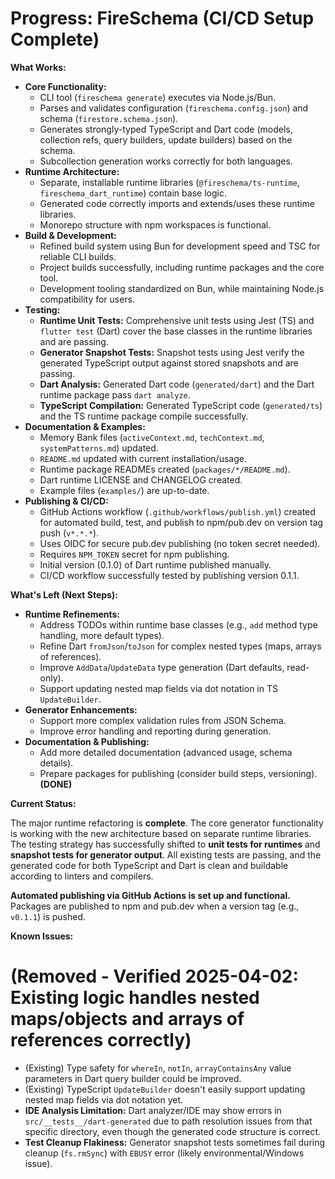 # Progress: FireSchema (CI/CD Setup Complete)

**What Works:**

- **Core Functionality:**
  - CLI tool (`fireschema generate`) executes via Node.js/Bun.
  - Parses and validates configuration (`fireschema.config.json`) and schema
    (`firestore.schema.json`).
  - Generates strongly-typed TypeScript and Dart code (models, collection refs,
    query builders, update builders) based on the schema.
  - Subcollection generation works correctly for both languages.
- **Runtime Architecture:**
  - Separate, installable runtime libraries (`@fireschema/ts-runtime`,
    `fireschema_dart_runtime`) contain base logic.
  - Generated code correctly imports and extends/uses these runtime libraries.
  - Monorepo structure with npm workspaces is functional.
- **Build & Development:**
  - Refined build system using Bun for development speed and TSC for reliable
    CLI builds.
  - Project builds successfully, including runtime packages and the core tool.
  - Development tooling standardized on Bun, while maintaining Node.js
    compatibility for users.
- **Testing:**
  - **Runtime Unit Tests:** Comprehensive unit tests using Jest (TS) and
    `flutter test` (Dart) cover the base classes in the runtime libraries and
    are passing.
  - **Generator Snapshot Tests:** Snapshot tests using Jest verify the generated
    TypeScript output against stored snapshots and are passing.
  - **Dart Analysis:** Generated Dart code (`generated/dart`) and the Dart
    runtime package pass `dart analyze`.
  - **TypeScript Compilation:** Generated TypeScript code (`generated/ts`) and
    the TS runtime package compile successfully.
- **Documentation & Examples:**
  - Memory Bank files (`activeContext.md`, `techContext.md`,
    `systemPatterns.md`) updated.
  - `README.md` updated with current installation/usage.
  - Runtime package READMEs created (`packages/*/README.md`).
  - Dart runtime LICENSE and CHANGELOG created.
  - Example files (`examples/`) are up-to-date.
- **Publishing & CI/CD:**
  - GitHub Actions workflow (`.github/workflows/publish.yml`) created for
    automated build, test, and publish to npm/pub.dev on version tag push
    (`v*.*.*`).
  - Uses OIDC for secure pub.dev publishing (no token secret needed).
  - Requires `NPM_TOKEN` secret for npm publishing.
  - Initial version (0.1.0) of Dart runtime published manually.
  - CI/CD workflow successfully tested by publishing version 0.1.1.

**What's Left (Next Steps):**

- **Runtime Refinements:**
  - Address TODOs within runtime base classes (e.g., `add` method type handling,
    more default types).
  - Refine Dart `fromJson`/`toJson` for complex nested types (maps, arrays of
    references).
  - Improve `AddData`/`UpdateData` type generation (Dart defaults, read-only).
  - Support updating nested map fields via dot notation in TS `UpdateBuilder`.
- **Generator Enhancements:**
  - Support more complex validation rules from JSON Schema.
  - Improve error handling and reporting during generation.
- **Documentation & Publishing:**
  - Add more detailed documentation (advanced usage, schema details).
  - Prepare packages for publishing (consider build steps, versioning).
    **(DONE)**

**Current Status:**

The major runtime refactoring is **complete**. The core generator functionality
is working with the new architecture based on separate runtime libraries. The
testing strategy has successfully shifted to **unit tests for runtimes** and
**snapshot tests for generator output**. All existing tests are passing, and the
generated code for both TypeScript and Dart is clean and buildable according to
linters and compilers.

**Automated publishing via GitHub Actions is set up and functional.** Packages
are published to npm and pub.dev when a version tag (e.g., `v0.1.1`) is pushed.

**Known Issues:**

# (Removed - Verified 2025-04-02: Existing logic handles nested maps/objects and arrays of references correctly)

- (Existing) Type safety for `whereIn`, `notIn`, `arrayContainsAny` value
  parameters in Dart query builder could be improved.
- (Existing) TypeScript `UpdateBuilder` doesn't easily support updating nested
  map fields via dot notation yet.
- **IDE Analysis Limitation:** Dart analyzer/IDE may show errors in
  `src/__tests__/dart-generated` due to path resolution issues from that
  specific directory, even though the generated code structure is correct.
- **Test Cleanup Flakiness:** Generator snapshot tests sometimes fail during
  cleanup (`fs.rmSync`) with `EBUSY` error (likely environmental/Windows issue).
